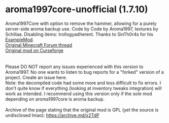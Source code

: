 # aroma1997core-unofficial (1.7.10)
Aroma1997Core with option to remove the hammer, allowing for a purely server-side aroma backup use. Code by Code by Aroma1997, textures by Schillaa. Disabling items: trollogyadherent. Thanks to SinTh0r4s for his [ExampleMod](https://github.com/SinTh0r4s/ExampleMod1.7.10).  
[Original Minecraft Forum thread](http://www.minecraftforum.net/topic/1679684)  
[Original mod on Curseforge](https://www.curseforge.com/minecraft/mc-mods/aroma1997core)  
<br><br>
Please DO NOT report any issues experienced with this version to Aroma1997. No one wants to listen to bug reports for a "forked" version of a project. Create an issue here.  
Note: the decompiled code had some more and less difficult to fix errors. I don't quite know if everything (looking at inventory tweaks integration) will work as intended. I recommend using this version only if the sole mod depending on aroma1997core is aroma backup.
<br><br>
Archive of the page stating that the original mod is GPL (yet the source is undisclosed lmao): https://archive.md/x2TdP
